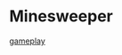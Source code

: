 # Minesweeper 
[gameplay](https://github.com/inTheOctagon/minesweeper-wfa/assets/93601245/855d3a5c-2e51-4de8-b99b-392d30e92e3f)
